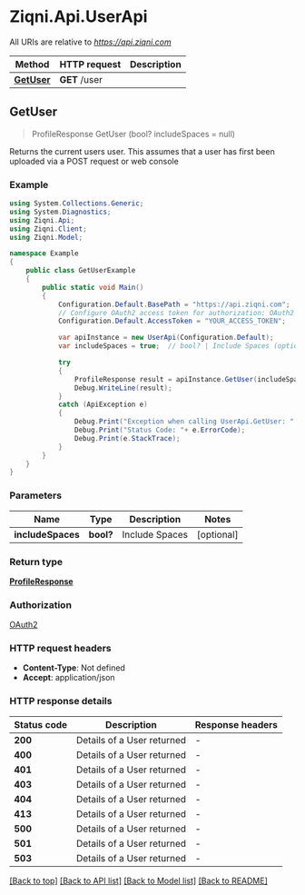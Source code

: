 # Ziqni.Api.UserApi

All URIs are relative to *https://api.ziqni.com*

Method | HTTP request | Description
------------- | ------------- | -------------
[**GetUser**](UserApi.md#getuser) | **GET** /user | 



## GetUser

> ProfileResponse GetUser (bool? includeSpaces = null)



Returns the current users user. This assumes that a user has first been uploaded via a POST request or web console

### Example

```csharp
using System.Collections.Generic;
using System.Diagnostics;
using Ziqni.Api;
using Ziqni.Client;
using Ziqni.Model;

namespace Example
{
    public class GetUserExample
    {
        public static void Main()
        {
            Configuration.Default.BasePath = "https://api.ziqni.com";
            // Configure OAuth2 access token for authorization: OAuth2
            Configuration.Default.AccessToken = "YOUR_ACCESS_TOKEN";

            var apiInstance = new UserApi(Configuration.Default);
            var includeSpaces = true;  // bool? | Include Spaces (optional) 

            try
            {
                ProfileResponse result = apiInstance.GetUser(includeSpaces);
                Debug.WriteLine(result);
            }
            catch (ApiException e)
            {
                Debug.Print("Exception when calling UserApi.GetUser: " + e.Message );
                Debug.Print("Status Code: "+ e.ErrorCode);
                Debug.Print(e.StackTrace);
            }
        }
    }
}
```

### Parameters


Name | Type | Description  | Notes
------------- | ------------- | ------------- | -------------
 **includeSpaces** | **bool?**| Include Spaces | [optional] 

### Return type

[**ProfileResponse**](ProfileResponse.md)

### Authorization

[OAuth2](../README.md#OAuth2)

### HTTP request headers

- **Content-Type**: Not defined
- **Accept**: application/json


### HTTP response details
| Status code | Description | Response headers |
|-------------|-------------|------------------|
| **200** | Details of a User returned |  -  |
| **400** | Details of a User returned |  -  |
| **401** | Details of a User returned |  -  |
| **403** | Details of a User returned |  -  |
| **404** | Details of a User returned |  -  |
| **413** | Details of a User returned |  -  |
| **500** | Details of a User returned |  -  |
| **501** | Details of a User returned |  -  |
| **503** | Details of a User returned |  -  |

[[Back to top]](#)
[[Back to API list]](../README.md#documentation-for-api-endpoints)
[[Back to Model list]](../README.md#documentation-for-models)
[[Back to README]](../README.md)

